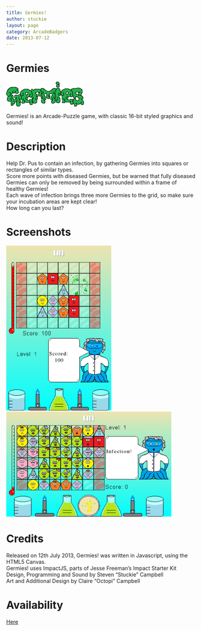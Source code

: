 ```yaml
---
title: Germies!
author: stuckie
layout: page
category: ArcadeBadgers
date: 2013-07-12
---
```


# Germies
![Germies!](germies-logo.png)

Germies! is an Arcade-Puzzle game, with classic 16-bit styled graphics and sound!

# Description

Help Dr. Pus to contain an infection, by gathering Germies into squares or rectangles of similar types.  
Score more points with diseased Germies, but be warned that fully diseased Germies can only be removed by being surrounded within a frame of healthy Germies!  
Each wave of infection brings three more Germies to the grid, so make sure your incubation areas are kept clear!  
How long can you last?

# Screenshots

![Germies!](280x440.png) ![Germies!](440x280.png)

# Credits

Released on 12th July 2013, Germies! was written in Javascript, using the HTML5 Canvas.  
Germies! uses ImpactJS, parts of Jesse Freeman’s Impact Starter Kit
Design, Programming and Sound by Steven “Stuckie” Campbell  
Art and Additional Design by Claire “Octopi” Campbell

# Availability

[Here](http://germies.arcadebadgers.co.uk)
